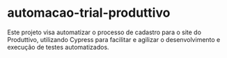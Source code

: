 # automacao-trial-produttivo
Este projeto visa automatizar o processo de cadastro para o site do Produttivo, utilizando Cypress para facilitar e agilizar o desenvolvimento e execução de testes automatizados.
